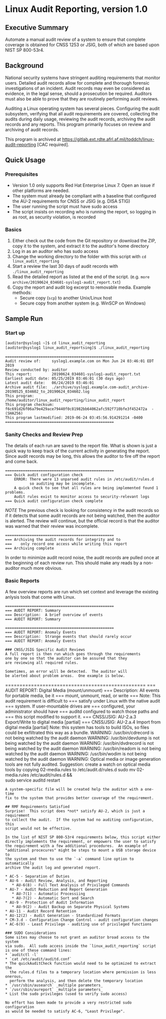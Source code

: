 # Linux Audit Reporting, version 1.0

## Executive Summary

Automate a manual audit review of a system to ensure that complete
coverage is obtained for CNSS 1253 or JSIG, both of which are based
upon NIST SP 800-53r4.

## Background

National security systems have stringent auditing requirements
that monitor users.  Detailed audit records allow for complete
and thorough forensic investigations of an incident.  Audit 
records may even be considered as evidence, in the legal sense,
should a prosecution be required.  Auditors must also be able
to prove that they are routinely performing audit reviews.

Auditing a Linux operating system has several pieces.  Configuring
the audit subsystem, verifying that all audit requirements are
covered, collecting the audits during daily usage, reviewing the
audit records, archiving the audit records and any reports.  This 
program primarily focuses on review and archiving of audit records.

This program is archived at https://gitlab.ext.rdte.afrl.af.mil/toddch/linux-audit-reporting [CAC required].

## Quick Usage

### Prerequisites

- Version 1.0 only supports Red Hat Enterprise Linux 7.  Open an issue if other platforms are needed.  
- The system must already be compliant with a baseline that configured the AU-2 requirements for CNSS or JSIG (e.g. DISA STIG)
- The user running the script must have sudo access
- The script insists on recording who is running the report, so logging in as root, as security violation, is recorded

### Basics

1. Either check out the code from the Git repository or download the
   ZIP, copy it to the system, and extract it to the auditor's home directory
1. Log in as an auditor who has sudo access
1. Change the working directory to the folder with this script with `cd linux_audit_reporting`
1. Start a review the last 30 days of audit records with `./linux_audit_reporting`
1. Read the detailed report as listed at the end of the script. (e.g. `more archive/20190624_034601-syslog1-audit_report.txt`)
1. Copy the report and audit log excerpt to removable media.  Example methods:
   - Secure copy (`scp`) to another Unix/Linux host
   - Secure copy from another system (e.g. WinSCP on Windows)

## Sample Run

### Start up
```bash
[auditor@syslog1 ~]$ cd linux_audit_reporting
[auditor@syslog1 linux_audit_reportsing]$ ./linux_audit_reporting
```
```
=================================================
Audit review of:     syslog1.example.com on Mon Jun 24 03:46:01 EDT 2019
Review conducted by: auditor
This report:         20190624_034601-syslog1-audit_report.txt
Earliest audit date: 05/25/2019 03:46:01 (30 days ago)
Latest audit date:   06/24/2019 03:46:01
Archive audit file:  ./archive/syslog1.example.com-audit_archive-20190525_034602_to_20190624_034602.log
This program:        /home/auditor/linux_audit_reporting/linux_audit_report
This program checksum:     f6c691d26f06a79e429ace79440f0c81982bb64062afc592f710bfe3f452472a  - (SHA256)
This program lastmodified: 2019-06-24 03:45:56.914291214 -0400
=================================================
```

### Sanity Checks and Review Prep
The details of each run are saved to the report file.  What is shown
is just a quick way to keep track of the current activity in generating
the report.  Since audit records may be long, this allows the auditor
to fire off the report and come back.
```
=================================================
=== Quick audit configuration check
    ERROR: There were 13 unparsed audit rules in /etc/audit/rules.d
           so auditing may be incomplete.
    A quick check to see that all rules are being implemented found 1 problems.
    Audit rules exist to monitor access to security-relevant logs
=== Quick audit configuration check complete
```
*NOTE* The previous check is looking for consistency in the audit records
so if it detects that some audit records are not being watched, then
the auditor is alerted.  The review will continue, but the official
record is that the auditor was warned that their review was incomplete.

```
=================================================
=== Archiving the audit records for integrity and to
===    only record one access while writing this report
=== Archiving complete
```
In order to minimize audit record noise, the audit records are pulled
once at the beginning of each review run.  This should make any
reads by a non-auditor much more obvious.

### Basic Reports
A few overview reports are run which set context and 
leverage the existing anlysis tools that come with Linux.
```
=================================================
=== AUDIT REPORT: Summary
=== Description:  A brief overview of events
=== AUDIT REPORT: Summary

=================================================
=== AUDIT REPORT: Anomaly Events
=== Description:  Strange events that should rarely occur
=== AUDIT REPORT: Anomaly Events

### CNSS/JSIG Specific Audit Reviews
A full report is then run which goes through the requirements
one by one so that the auditor can be assured that they
are reviewing all required rules.

Sometimes, an error will be detected.  The auditor will
be alerted about problem areas.  One example is below.
```
=================================================
=== AUDIT REPORT: Digital Media (mount/unmount)
=== Description:  All events for portable media, be it
===               mount, unmount, read, or write
=== Note:         This audit requirement is difficult to
===               satisfy under Linux with the native audit
===               system.  If user-mountable drives are
===               configured, your administrator should have
===               auditd configured to watch those paths and
===               this script modified to support it.
=== CNSS/JSIG:    AU-2.a.3 Export/Write to digital media [partial]
=== CNSS/JSIG:    AU-2.a.4 Import from digital media [partial]
    Note:             this system has tools to build ISOs, so
                      files could be exfiltrated this way as a bundle.
    WARNING: /usr/bin/cdrecord is not being watched by the audit daemon
    WARNING: /usr/bin/devdump is not being watched by the audit daemon
    WARNING: /usr/bin/dvdrecord is not being watched by the audit daemon
    WARNING: /usr/bin/readom is not being watched by the audit daemon
    WARNING: /usr/bin/wodim is not being watched by the audit daemon
    WARNING: Optical media or image generation tools are not fully audited.
    Suggestion:       create a watch on optical media tools
                      by copying 02-media.rules to /etc/audit.d/rules.d
                         sudo mv 02-media.rules /etc/audit/rules.d && \
                         sudo service auditd restart
```
A system-specific file will be created help the auditor with a one-time
fix to the system that provides better coverage of the requirement.

## RMF Requirements Satisfied
Surprise!  This script does *not* satisfy AU-2, which is just a requirement
to collect the audit.  If the system had no auditing configuration, this
script would not be effective.

In the list of NIST SP 800-53r4 requirements below, this script either
directly implements the requirement, or empowers the user to satisfy
the requirement with a few additional procedures.  An example of 
"additional procecures" might be steps to mount a USB storage device to
the system and then to use the `-a` command line option to automatically
archive the audit log and generated report.

* AC-5 - Separation of Duties
* AU-6 - Audit Review, Analysis, and Reporting
   * AU-6(8) - Full Text Analysis of Privileged Commands
* AU-7 - Audit Reduction and Report Generation
   * AU-7(1) - Automatic Processiing
   * AU-7(2) - Automatic Sort and Search
* AU-9 - Protection of Audit Information
   * AU-9(2) - Audit Backup on Separate Physical Systems
* AU-11 - Audit Record Retention
* AU-12(2) - Audit Generation - Standardized Formats
* CM-3.d - Configuration Change Control - audit configuration changes
* AC-6(9) - Least Privilege - auditing use of privileged functions

### SUDO Considerations
Some sites may choose to not grant an auditor broad access to the system
via sudo.  All sudo access inside the `linux_audit_reporting` script is one of these command lines:
* `auditctl -l`
* `cat /etc/audit/auditd.conf`
* The quickAuditCheck function would need to be optimized to extract the
  the rules.d files to a temporary location where permission is less onerous,
  perform the analysis, and then delete the temporary location
* `/usr/sbin/ausearch` _multiple parameters_
* `/usr/sbin/aureport` _multiple parameters_
* List the sudo privileges (used to verify sudo access)

No effort has been made to provide a very restricted sudo configuration
as would be needed to satisfy AC-6, "Least Privilege".
